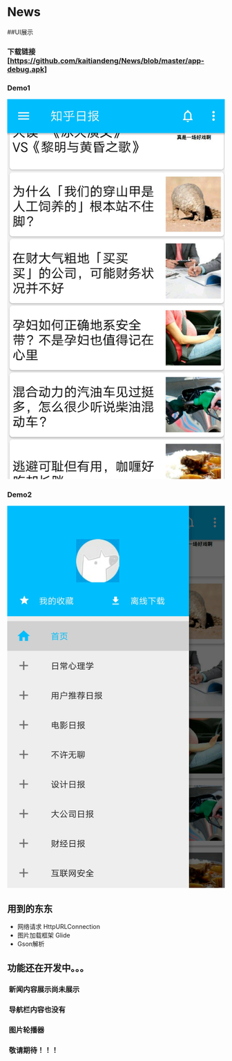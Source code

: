 # News  
##UI展示 
###   下载链接 [https://github.com/kaitiandeng/News/blob/master/app-debug.apk]
###  Demo1
![demo1](https://github.com/kaitiandeng/News/blob/master/app/src/main/res/mipmap-xxhdpi/demo1.jpg)
###  Demo2
![demo2](https://github.com/kaitiandeng/News/blob/master/app/src/main/res/mipmap-xxhdpi/demo2.jpg)
## 用到的东东

* 网络请求 HttpURLConnection  
* 图片加载框架 Glide  
* Gson解析

## 功能还在开发中。。。
 
###  新闻内容展示尚未展示
###  导航栏内容也没有
###  图片轮播器
###  敬请期待！！！

